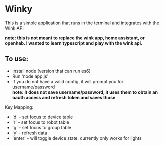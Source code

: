 # Winky

This is a simple application that runs in the terminal and integrates with the Wink API  

**note: this is not meant to replace the wink app, home assistant, or openhab. I wanted to learn typescript and play with the wink api.**  

## To use:
- Install node (version that can run es6)
- Run 'node app.js'
- If you do not have a valid config, it will prompt you for username/password  
  **note: it does not save username/password, it uses them to obtain an oauth access and refresh token and saves those**

Key Mapping:
- 'd'     - set focus to device table
- 'r'     - set focus to robot table
- 'g'     - set focus to group table
- 'y'     - refresh data
- 'enter' - will toggle device state, currently only works for lights